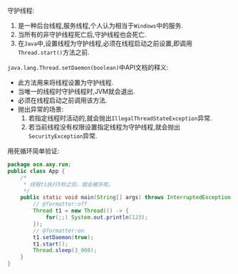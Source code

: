 守护线程:  
1. 是一种后台线程,服务线程,个人认为相当于`Windows`中的服务.  
1. 当所有的非守护线程死亡后,守护线程也会死亡.  
1. 在`Java`中,设置线程为守护线程,必须在线程启动之前设置,即调用`Thread.start()`方法之前.  

`java.lang.Thread.setDaemon(boolean)`中API文档的释义:  
- 此方法用来将线程设置为守护线程.  
- 当唯一的线程时守护线程时,JVM就会退出.  
- 必须在线程启动之前调用该方法.  
- 抛出异常的场景:  
  1. 若指定线程时活动的,就会抛出`IllegalThreadStateException`异常.  
  1. 若当前线程没有权限设置指定线程为守护线程,就会抛出`SecurityException`异常.  

用死循环简单验证:  
```java
package ocn.axy.run;
public class App {
	/*
	 * 线程t1执行3秒之后，就会被杀死。
	 */
	public static void main(String[] args) throws InterruptedException {
		// @formatter:off
		Thread t1 = new Thread(() -> {
			for(;;) System.out.println(123);
		});
		// @formatter:on
		t1.setDaemon(true);
		t1.start();
		Thread.sleep(3_000);
	}
}
```  
